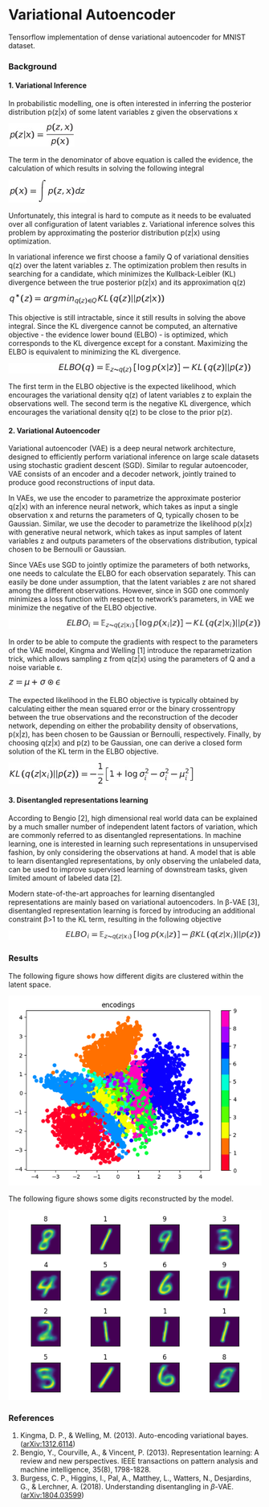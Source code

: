 # Variational Autoencoder

Tensorflow implementation of dense variational autoencoder for MNIST dataset.

### Background

#### 1. Variational Inference

In probabilistic modelling, one is often interested in inferring the posterior 
distribution p(z|x) of some latent variables z given the observations x

![equation](equations/Tex2Img_1652877859.jpg)

The term in the denominator of above equation is called the evidence, the 
calculation of which results in solving the following integral

![qquation](equations/Tex2Img_1652877961.jpg)

Unfortunately, this integral is hard to compute as it needs to be evaluated 
over all configuration of latent variables z. Variational inference solves 
this problem by approximating the posterior distribution p(z|x) 
using optimization. 

In variational inference we first choose a family Q of variational densities 
q(z) over the latent variables z. The optimization problem then results 
in searching for a candidate, which minimizes the Kullback-Leibler (KL) 
divergence between the true posterior p(z|x) and its approximation q(z)

![equation](equations/Tex2Img_1652878220.jpg)

This objective is still intractable, since it still results in solving the 
above integral. Since the KL divergence cannot be computed, an alternative 
objective - the evidence lower bound (ELBO) - is optimized, which corresponds 
to the KL divergence except for a constant. Maximizing the ELBO is equivalent 
to minimizing the KL divergence.

![equation](equations/Tex2Img_1652877787.jpg)

The first term in the ELBO objective is the expected likelihood, 
which encourages the variational density q(z) of latent variables z to explain 
the observations well. The second term is the negative KL divergence, which 
encourages the variational density q(z) to be close to the prior p(z).

#### 2. Variational Autoencoder

Variational autoencoder (VAE) is a deep neural network architecture, designed to 
efficiently perform variational inference on large scale datasets using 
stochastic gradient descent (SGD). Similar to regular autoencoder, VAE consists 
of an encoder and a decoder network, jointly trained to produce good 
reconstructions of input data.

In VAEs, we use the encoder to parametrize the approximate posterior q(z|x) 
with an inference neural network, which takes as input a single observation 
x and returns the parameters of Q, typically chosen  to be Gaussian. Similar, 
we use the decoder to parametrize the likelihood p(x|z) with generative neural 
network, which takes as input samples of latent variables z and outputs parameters 
of the observations distribution, typical chosen to be Bernoulli or Gaussian.

Since VAEs use SGD to jointly optimize the parameters 
of both networks, one needs to calculate the ELBO for each observation separately. 
This can easily be done under assumption, that the latent variables z are not 
shared among the different observations. However, since in SGD one commonly minimizes 
a loss  function with respect to network’s parameters, in VAE we minimize the negative 
of the ELBO objective.

![equation](equations/Tex2Img_1652877701.jpg)

In order to be able to compute the gradients with respect to the parameters of the 
VAE model, Kingma and Welling [1] introduce the reparametrization trick, which 
allows sampling z from q(z|x) using the parameters of Q and a noise variable &epsilon;.

![equation](equations/Tex2Img_1652877422.jpg)

The expected likelihood in the ELBO objective is typically obtained by calculating either 
the mean squared error or the binary crossentropy between the true observations and 
the reconstruction of the decoder network, depending on either the probability density 
of observations, p(x|z), has been chosen to be Gaussian or Bernoulli, respectively.
Finally, by choosing q(z|x) and p(z) to be Gaussian, one can derive a closed form solution 
of the KL term in the ELBO objective.

![equation](equations/Tex2Img_1652877249.jpg)

#### 3. Disentangled representations learning

According to Bengio [2], high dimensional real world data can be explained by a much smaller 
number of independent latent factors of variation, which are commonly referred to as 
disentangled representations. In machine learning, one is interested in learning such 
representations in unsupervised fashion, by only considering the observations at hand. 
A model that is able to learn disentangled representations, by only observing the 
unlabeled data, can be used to improve supervised learning of downstream tasks, given 
limited amount of labeled data [2].

Modern state-of-the-art approaches for learning disentangled representations are mainly 
based on variational autoencoders. In &beta;-VAE [3], disentangled representation learning 
is forced by introducing an additional constraint &beta;>1 to the KL term, resulting in 
the following objective

![equation](equations/Tex2Img_1652878994.jpg)

### Results

The following figure shows how different digits are clustered within the latent space.

![encodings](results/encodings.png)

The following figure shows some digits reconstructed by the model.

![reconstruction](results/reconstruction.png)

### References

1. Kingma, D. P., & Welling, M. (2013). Auto-encoding variational bayes. 
([arXiv:1312.6114](https://arxiv.org/pdf/1312.6114.pdf))
2. Bengio, Y., Courville, A., & Vincent, P. (2013). Representation learning: 
A review and new perspectives. IEEE transactions on pattern analysis and 
machine intelligence, 35(8), 1798-1828.
3. Burgess, C. P., Higgins, I., Pal, A., Matthey, L., Watters, N., 
Desjardins, G., & Lerchner, A. (2018). Understanding disentangling 
in $\beta$-VAE. ([arXiv:1804.03599](https://arxiv.org/pdf/1804.03599.pdf))